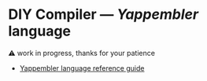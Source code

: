# DIY Compiler — _Yappembler_ language

⚠️ work in progress, thanks for your patience

* [Yappembler language reference guide](./docs/reference.MD)
